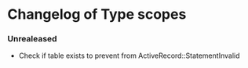 # Changelog of Type scopes

### Unrealeased

-   Check if table exists to prevent from ActiveRecord::StatementInvalid
